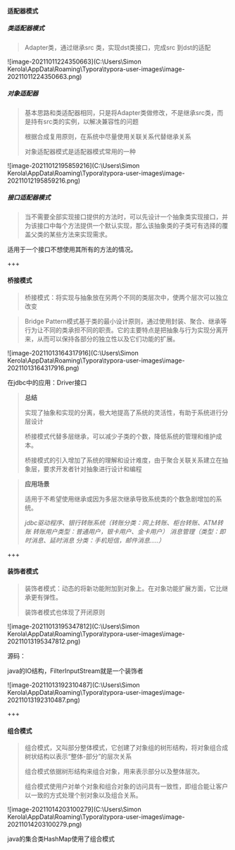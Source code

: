 #### 适配器模式

##### 类适配器模式

> Adapter类，通过继承src 类，实现dst类接口，完成src 到dst的适配

![image-20211011224350663](C:\Users\Simon Kerola\AppData\Roaming\Typora\typora-user-images\image-20211011224350663.png)

##### 对象适配器

> 基本思路和类适配器相同，只是将Adapter类做修改，不是继承src类，而是持有src类的实例，以解决兼容性的问题
>
> 根据合成复用原则，在系统中尽量使用关联关系代替继承关系
>
> 对象适配器模式是适配器模式常用的一种

![image-20211012195859216](C:\Users\Simon Kerola\AppData\Roaming\Typora\typora-user-images\image-20211012195859216.png)

##### 接口适配器模式

> 当不需要全部实现接口提供的方法时，可以先设计一个抽象类实现接口，并为该接口中每个方法提供一个默认实现，那么该抽象类的子类可有选择的覆盖父类的某些方法来实现需求。

适用于一个接口不想使用其所有的方法的情况。

+++



#### 桥接模式

> 桥接模式：将实现与抽象放在另两个不同的类层次中，使两个层次可以独立改变

> Bridge Pattern模式基于类的最小设计原则，通过使用封装、聚合、继承等行为让不同的类承担不同的职责。它的主要特点是把抽象与行为实现分离开来，从而可以保持各部分的独立性以及它们功能的扩展。

![image-20211013164317916](C:\Users\Simon Kerola\AppData\Roaming\Typora\typora-user-images\image-20211013164317916.png)

在jdbc中的应用：Driver接口

> **总结**
>
> 实现了抽象和实现的分离，极大地提高了系统的灵活性，有助于系统进行分层设计
>
> 桥接模式代替多层继承，可以减少子类的个数，降低系统的管理和维护成本。
>
> 桥接模式的引入增加了系统的理解和设计难度，由于聚合关联关系建立在抽象层，要求开发者针对抽象进行设计和编程

> **应用场景**
>
> 适用于不希望使用继承或因为多层次继承导致系统类的个数急剧增加的系统。
>
> *jdbc驱动程序、银行转账系统（转账分类：网上转账、柜台转账、ATM转账 转账用户类型：普通用户，银卡用户、金卡用户） 消息管理（类型：即时消息、延时消息 分类：手机短信，邮件消息.....）*



+++

#### 装饰者模式

> 装饰者模式：动态的将新功能附加到对象上。在对象功能扩展方面，它比继承更有弹性。
>
> 装饰者模式也体现了开闭原则

![image-20211013195347812](C:\Users\Simon Kerola\AppData\Roaming\Typora\typora-user-images\image-20211013195347812.png)

源码：

java的IO结构，FilterInputStream就是一个装饰者

![image-20211013192310487](C:\Users\Simon Kerola\AppData\Roaming\Typora\typora-user-images\image-20211013192310487.png)



+++

#### 组合模式

> 组合模式，又叫部分整体模式，它创建了对象组的树形结构，将对象组合成树状结构以表示“整体-部分”的层次关系
>
> 组合模式依据树形结构来组合对象，用来表示部分以及整体层次。
>
> 组合模式使用户对单个对象和组合对象的访问具有一致性，即组合能让客户以一致的方式处理个别对象以及组合关系。

![image-20211014203100279](C:\Users\Simon Kerola\AppData\Roaming\Typora\typora-user-images\image-20211014203100279.png)

java的集合类HashMap使用了组合模式